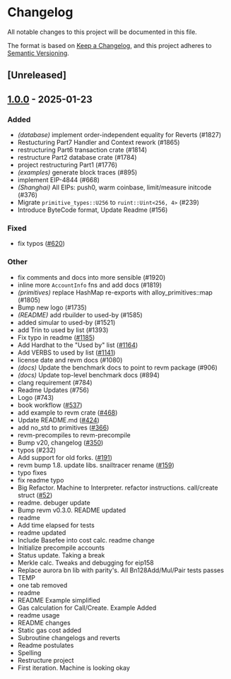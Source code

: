 # Changelog

All notable changes to this project will be documented in this file.

The format is based on [Keep a Changelog](https://keepachangelog.com/en/1.0.0/),
and this project adheres to [Semantic Versioning](https://semver.org/spec/v2.0.0.html).

## [Unreleased]

## [1.0.0](https://github.com/clabby/revm/releases/tag/revm-state-v1.0.0) - 2025-01-23

### Added

- *(database)* implement order-independent equality for Reverts (#1827)
- Restucturing Part7 Handler and Context rework (#1865)
- restructuring Part6 transaction crate (#1814)
- restructure Part2 database crate (#1784)
- project restructuring Part1 (#1776)
- *(examples)* generate block traces (#895)
- implement EIP-4844 (#668)
- *(Shanghai)* All EIPs: push0, warm coinbase, limit/measure initcode (#376)
- Migrate `primitive_types::U256` to `ruint::Uint<256, 4>` (#239)
- Introduce ByteCode format, Update Readme (#156)

### Fixed

- fix typos ([#620](https://github.com/clabby/revm/pull/620))

### Other

- fix comments and docs into more sensible (#1920)
- inline more `AccountInfo` fns and add docs (#1819)
- *(primitives)* replace HashMap re-exports with alloy_primitives::map (#1805)
- Bump new logo (#1735)
- *(README)* add rbuilder to used-by (#1585)
- added simular to used-by (#1521)
- add Trin to used by list (#1393)
- Fix typo in readme ([#1185](https://github.com/clabby/revm/pull/1185))
- Add Hardhat to the "Used by" list ([#1164](https://github.com/clabby/revm/pull/1164))
- Add VERBS to used by list ([#1141](https://github.com/clabby/revm/pull/1141))
- license date and revm docs (#1080)
- *(docs)* Update the benchmark docs to point to revm package (#906)
- *(docs)* Update top-level benchmark docs (#894)
- clang requirement (#784)
- Readme Updates (#756)
- Logo (#743)
- book workflow ([#537](https://github.com/clabby/revm/pull/537))
- add example to revm crate ([#468](https://github.com/clabby/revm/pull/468))
- Update README.md ([#424](https://github.com/clabby/revm/pull/424))
- add no_std to primitives ([#366](https://github.com/clabby/revm/pull/366))
- revm-precompiles to revm-precompile
- Bump v20, changelog ([#350](https://github.com/clabby/revm/pull/350))
- typos (#232)
- Add support for old forks. ([#191](https://github.com/clabby/revm/pull/191))
- revm bump 1.8. update libs. snailtracer rename ([#159](https://github.com/clabby/revm/pull/159))
- typo fixes
- fix readme typo
- Big Refactor. Machine to Interpreter. refactor instructions. call/create struct ([#52](https://github.com/clabby/revm/pull/52))
- readme. debuger update
- Bump revm v0.3.0. README updated
- readme
- Add time elapsed for tests
- readme updated
- Include Basefee into cost calc. readme change
- Initialize precompile accounts
- Status update. Taking a break
- Merkle calc. Tweaks and debugging for eip158
- Replace aurora bn lib with parity's. All Bn128Add/Mul/Pair tests passes
- TEMP
- one tab removed
- readme
- README Example simplified
- Gas calculation for Call/Create. Example Added
- readme usage
- README changes
- Static gas cost added
- Subroutine changelogs and reverts
- Readme postulates
- Spelling
- Restructure project
- First iteration. Machine is looking okay
